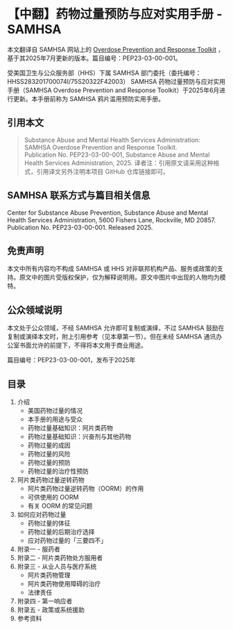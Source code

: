 # 【中翻】药物过量预防与应对实用手册 - SAMHSA

本文翻译自 SAMHSA 网站上的 [Overdose Prevention and Response Toolkit](https://library.samhsa.gov/sites/default/files/overdose-prevention-response-kit-pep23-03-00-001.pdf) ，基于其2025年7月更新的版本。篇目编号：PEP23-03-00-001。

受美国卫生与公众服务部（HHS）下属 SAMHSA 部门委托（委托编号：HHSS283201700074I/75S20322F42003） SAMHSA 药物过量预防与应对实用手册（SAMHSA Overdose Prevention and Response Toolkit）于2025年6月进行更新。本手册前称为 SAMHSA 鸦片滥用预防实用手册。

## 引用本文

> Substance Abuse and Mental Health Services Administration: SAMHSA Overdose Prevention and Response Toolkit.  
Publication No. PEP23-03-00-001, Substance Abuse and Mental Health Services Administration, 2025.
> 译者注：引用原文请采用这种格式，引用译文另外注明本项目 GitHub 仓库链接即可。

## SAMHSA 联系方式与篇目相关信息

Center for Substance Abuse Prevention, Substance Abuse and Mental Health Services Administration, 5600 Fishers Lane, Rockville, MD 20857. Publication No. PEP23-03-00-001. Released 2025.

## 免责声明

本文中所有内容均不构成 SAMHSA 或 HHS 对非联邦机构产品、服务或政策的支持。原文中的图片受版权保护，仅为解释说明用。原文中图片中出现的人物均为模特。

## 公众领域说明

本文处于公众领域，不经 SAMHSA 允许即可复制或演绎，不过 SAMHSA 鼓励在复制或演绎本文时，附上引用参考（见本章第一节）。但在未经 SAMHSA 通讯办公室书面允许的前提下，不得将本文用于商业用途。

篇目编号：PEP23-03-00-001，发布于2025年

## 目录

1. 介绍
   - 美国药物过量的情况
   - 本手册的用途与受众
   - 药物过量基础知识：阿片类药物
   - 药物过量基础知识：兴奋剂与其他药物
   - 药物过量的成因
   - 药物过量的风险
   - 药物过量的预防
   - 药物过量的治疗性预防
2. 阿片类药物过量逆转药物
   - 阿片类药物过量逆转药物（OORM）的作用
   - 可供使用的 OORM
   - 有关 OORM 的常见问题
3. 如何应对药物过量
   - 药物过量的体征
   - 药物过量的后期治疗选择
   - 应对药物过量的「三要四不」
4. 附录一 - 服药者
5. 附录二 - 阿片类药物处方服用者
6. 附录三 - 从业人员与医疗系统
    - 阿片类药物管理
    - 阿片类药物使用障碍的治疗
    - 法律责任
7. 附录四 - 第一响应者
8. 附录五 - 政策或系统援助
9. 参考资料
